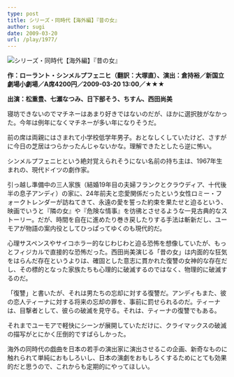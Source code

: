 ```yaml
---
type: post
title: シリーズ・同時代【海外編】『昔の女』
author: sugi
date: 2009-03-20
url: /play/1977/
---
```

<img src="/images/play/20090320.jpg" alt="シリーズ・同時代【海外編】『昔の女』" class="alignleft" />

**作：ローラント・シンメルプフェニヒ（翻訳：大塚直）、演出：倉持裕／新国立劇場小劇場／A席4200円／2009-03-20 13:00／★★★**

**出演：松重豊、七瀬なつみ、日下部そう、ちすん、西田尚美**

寝坊できないのでマチネーはあまり好きではないのだが、ほかに選択肢がなかった。今年は例年になくマチネーが多い年になりそうだ。

前の席は両親にはさまれて小学校低学年男子。おとなしくしていたけど、さすがに今日の芝居はつらかったんじゃないかな。理解できたとしたら逆に怖い。

シンメルプフェニヒという絶対覚えられそうにない名前の持ち主は、1967年生まれの、現代ドイツの劇作家。

引っ越し準備中の三人家族（結婚19年目の夫婦フランクとクラウディア、十代後半の息子アンディ）の家に、24年前夫と恋愛関係だったという女性ロミー・フォークトレンダーが訪ねてきて、永遠の愛を誓った約束を果たせと迫るという、映画でいうと『隣の女』や『危険な情事』を彷彿とさせるような一見古典的なストーリー。だが、時間を自在に進めたり巻き戻したりする手法は斬新だし、ユーモアが物語の案内役としてひっぱってゆくのも現代的だ。

心理サスペンスやサイコホラー的なじわじわと迫る恐怖を想像していたが、もっとフィジカルで直接的な恐怖だった。西田尚美演じる「昔の女」は内面的な狂気をはらんだ存在というよりは、確固とした意志に貫かれた復讐の女神的な存在だし、その標的となった家族たちも心理的に破滅するのではなく、物理的に破滅するのだ。

「復讐」と書いたが、それは男たちの忘却に対する復讐だ。アンディもまた、彼の恋人ティーナに対する将来の忘却の罪を、事前に罰せられるのだ。ティーナは、目撃者として、彼らの破滅を見守る。それは、ティーナの復讐でもある。

それまでユーモアで軽快にシーンが展開していただけに、クライマックスの破滅の描写がとにかく圧倒的ですばらしかった。

海外の同時代の戯曲を日本の若手の演出家に演出させるこの企画、新奇なものに触れられて単純におもしろいし、日本の演劇をおもしろくするためにとても効果的だと思うので、これからも定期的にやってほしい。
